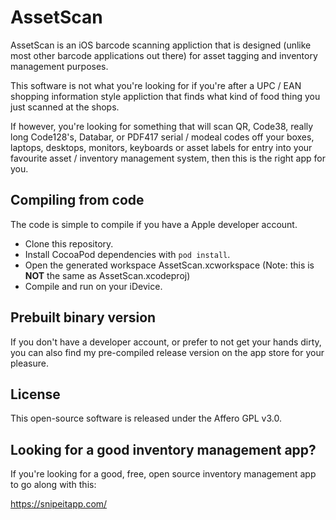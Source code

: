 # AssetScan

AssetScan is an iOS barcode scanning appliction that is designed (unlike most other barcode applications out there) for asset tagging and inventory management purposes.

This software is not what you're looking for if you're after a UPC / EAN shopping information style appliction that finds what kind of food thing you just scanned at the shops.

If however, you're looking for something that will scan QR, Code38, really long Code128's, Databar, or PDF417 serial / modeal codes off your boxes, laptops, desktops, monitors, keyboards or asset labels for entry into your favourite asset / inventory management system, then this is the right app for you.

## Compiling from code

The code is simple to compile if you have a Apple developer account.

* Clone this repository.
* Install CocoaPod dependencies with `pod install`.
* Open the generated workspace AssetScan.xcworkspace (Note: this is **NOT** the same as AssetScan.xcodeproj)
* Compile and run on your iDevice.

## Prebuilt binary version

If you don't have a developer account, or prefer to not get your hands dirty, you can also find my pre-compiled release version on the app store for your pleasure.

## License

This open-source software is released under the Affero GPL v3.0.

## Looking for a good inventory management app?

If you're looking for a good, free, open source inventory management app to go along with this:

https://snipeitapp.com/

